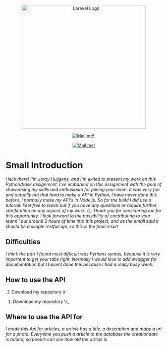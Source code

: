 <p align="center"><a href="https://laravel.com" target="_blank"><img src="https://img-c.udemycdn.com/course/750x422/3526008_d891_5.jpg" width="400" alt="Laravel Logo"></a></p>
<p align="center">
<a href="https://www.linkedin.com/in/jordy-huijgens-319406250/"><img src="https://img.shields.io/badge/LinkedIn-blue" alt="Mail me!"></a>
<a><img src="https://komarev.com/ghpvc/?username=certifiedbadb&style=flat-square&color=blue" alt=""/></p></a>
    
</p>
<p align="center">
<a href="mailto:jordy.huijgens@outlook.com"><img src="https://img.shields.io/badge/Gmail-D14836?style=for-the-badge&logo=gmail&logoColor=white" alt="Mail me!"></a>
</p>

# Small Introduction
_Hello there! I'm Jordy Huijgens, and I'm exited to present my work on this Python/flask assignment. I've embarked on this assignment with the goal of showcasing my skills and enthusiasm for joining your team. It was very fun 
and actually not that hard to make a API in Python, I have never done this before, I normally make my API's in Node.js. So for the build I did use a tutorial.
Feel free to reach out if you have any questions or require further clarification on any aspect of my work. C;
Thank you for considering me for this opportunity. I look forward to the possibility of contributing to your team!
I put around 2 hours of time into this project, and as the email said it should be a simple restfull api, so this is the final result_

## Difficulties

_I think the part I found most difficult was Pythons syntax, because it is very importent to get your tabs right.
Normally I would love to add swagger for documentation but I havent done this because I had a really busy week._

## How to use the API

_1. Download my repository \r
1. Download my repository \r_

## Where to use the API for
_I made this Api for articles, a article has a title, a description and maby a uri for a photo.
Everytime you push a article to the database the creationdate is added, so people can see how old the article is_
